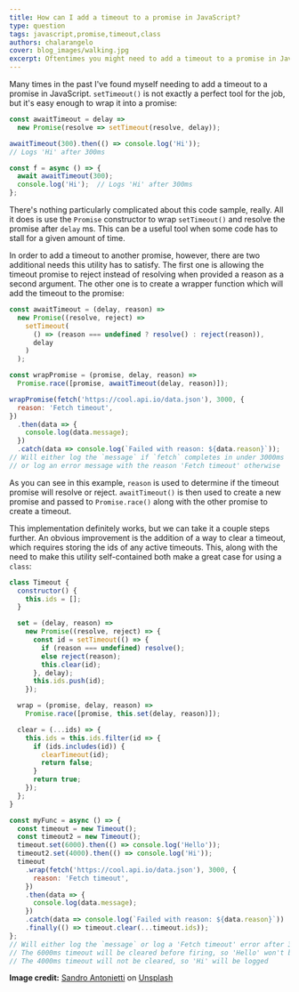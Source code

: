 ```yaml
---
title: How can I add a timeout to a promise in JavaScript?
type: question
tags: javascript,promise,timeout,class
authors: chalarangelo
cover: blog_images/walking.jpg
excerpt: Oftentimes you might need to add a timeout to a promise in JavaScript. Learn how to do this and more in this short guide.
---
```


Many times in the past I've found myself needing to add a timeout to a promise in JavaScript. `setTimeout()` is not exactly a perfect tool for the job, but it's easy enough to wrap it into a promise:

```js
const awaitTimeout = delay =>
  new Promise(resolve => setTimeout(resolve, delay));

awaitTimeout(300).then(() => console.log('Hi'));
// Logs 'Hi' after 300ms

const f = async () => {
  await awaitTimeout(300);
  console.log('Hi');  // Logs 'Hi' after 300ms
};
```

There's nothing particularly complicated about this code sample, really. All it does is use the `Promise` constructor to wrap `setTimeout()` and resolve the promise after `delay` ms. This can be a useful tool when some code has to stall for a given amount of time.

In order to add a timeout to another promise, however, there are two additional needs this utility has to satisfy. The first one is allowing the timeout promise to reject instead of resolving when provided a reason as a second argument. The other one is to create a wrapper function which will add the timeout to the promise:

```js
const awaitTimeout = (delay, reason) =>
  new Promise((resolve, reject) =>
    setTimeout(
      () => (reason === undefined ? resolve() : reject(reason)),
      delay
    )
  );

const wrapPromise = (promise, delay, reason) =>
  Promise.race([promise, awaitTimeout(delay, reason)]);

wrapPromise(fetch('https://cool.api.io/data.json'), 3000, {
  reason: 'Fetch timeout',
})
  .then(data => {
    console.log(data.message);
  })
  .catch(data => console.log(`Failed with reason: ${data.reason}`));
// Will either log the `message` if `fetch` completes in under 3000ms
// or log an error message with the reason 'Fetch timeout' otherwise
```

As you can see in this example, `reason` is used to determine if the timeout promise will resolve or reject. `awaitTimeout()` is then used to create a new promise and passed to `Promise.race()` along with the other promise to create a timeout.

This implementation definitely works, but we can take it a couple steps further. An obvious improvement is the addition of a way to clear a timeout, which requires storing the ids of any active timeouts. This, along with the need to make this utility self-contained both make a great case for using a `class`:

```js
class Timeout {
  constructor() {
    this.ids = [];
  }

  set = (delay, reason) =>
    new Promise((resolve, reject) => {
      const id = setTimeout(() => {
        if (reason === undefined) resolve();
        else reject(reason);
        this.clear(id);
      }, delay);
      this.ids.push(id);
    });

  wrap = (promise, delay, reason) =>
    Promise.race([promise, this.set(delay, reason)]);

  clear = (...ids) => {
    this.ids = this.ids.filter(id => {
      if (ids.includes(id)) {
        clearTimeout(id);
        return false;
      }
      return true;
    });
  };
}

const myFunc = async () => {
  const timeout = new Timeout();
  const timeout2 = new Timeout();
  timeout.set(6000).then(() => console.log('Hello'));
  timeout2.set(4000).then(() => console.log('Hi'));
  timeout
    .wrap(fetch('https://cool.api.io/data.json'), 3000, {
      reason: 'Fetch timeout',
    })
    .then(data => {
      console.log(data.message);
    })
    .catch(data => console.log(`Failed with reason: ${data.reason}`))
    .finally(() => timeout.clear(...timeout.ids));
};
// Will either log the `message` or log a 'Fetch timeout' error after 3000ms
// The 6000ms timeout will be cleared before firing, so 'Hello' won't be logged
// The 4000ms timeout will not be cleared, so 'Hi' will be logged
```

**Image credit:** [Sandro Antonietti](https://unsplash.com/@s_antonietti?utm_source=unsplash&utm_medium=referral&utm_content=creditCopyText) on [Unsplash](https://unsplash.com?utm_source=unsplash&utm_medium=referral&utm_content=creditCopyText)
